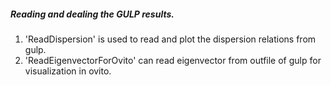 ##### Reading and dealing the GULP results.

1. 'ReadDispersion' is used to read and plot the dispersion relations from gulp.
2. 'ReadEigenvectorForOvito' can read eigenvector from outfile of gulp for visualization in ovito.